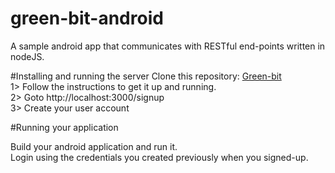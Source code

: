 # green-bit-android
A sample android app that communicates with RESTful end-points written in nodeJS.

#Installing and running the server
Clone this repository:
  <a href="https://github.com/akpatil/green-bit">Green-bit</a><br/> 
  1> Follow the instructions to get it up and running.<br/>
  2> Goto http://localhost:3000/signup<br/>
  3> Create your user account<br/>
  
#Running your application

Build your android application and run it.<br/>
Login using the credentials you created previously when you signed-up.
